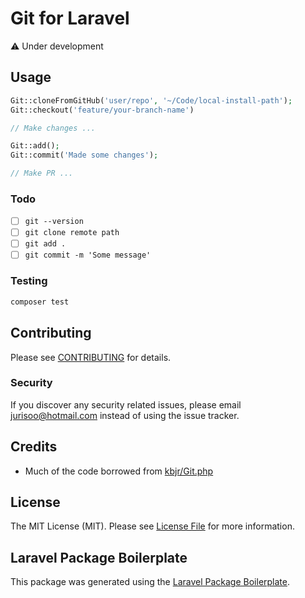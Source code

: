# Git for Laravel

<!-- ## Installation

You can install the package via composer:

```bash
composer require ajthinking/git
``` -->

:warning: Under development

## Usage

```php
Git::cloneFromGitHub('user/repo', '~/Code/local-install-path');
Git::checkout('feature/your-branch-name')

// Make changes ...

Git::add();
Git::commit('Made some changes');

// Make PR ...
```

### Todo
- [ ] `git --version`
- [ ] `git clone remote path`
- [ ] `git add .`
- [ ] `git commit -m 'Some message'`

### Testing

```bash
composer test
```

## Contributing

Please see [CONTRIBUTING](CONTRIBUTING.md) for details.

### Security

If you discover any security related issues, please email jurisoo@hotmail.com instead of using the issue tracker.

## Credits

-   Much of the code borrowed from [kbjr/Git.php](https://github.com/kbjr/Git.php)

## License

The MIT License (MIT). Please see [License File](LICENSE.md) for more information.

## Laravel Package Boilerplate

This package was generated using the [Laravel Package Boilerplate](https://laravelpackageboilerplate.com).

